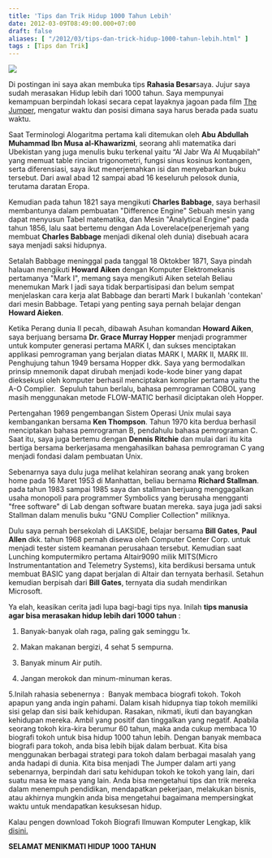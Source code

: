 ```yaml
---
title: 'Tips dan Trik Hidup 1000 Tahun Lebih'
date: 2012-03-09T08:49:00.000+07:00
draft: false
aliases: [ "/2012/03/tips-dan-trick-hidup-1000-tahun-lebih.html" ]
tags : [Tips dan Trik]
---
```


  

[![](http://2.bp.blogspot.com/-uaL19q49wv4/T1lhUuEuzdI/AAAAAAAAAB4/IUXHZJd0fW8/s200/swa33.jpg)](http://2.bp.blogspot.com/-uaL19q49wv4/T1lhUuEuzdI/AAAAAAAAAB4/IUXHZJd0fW8/s1600/swa33.jpg)

Di postingan ini saya akan membuka tips **Rahasia Besar**saya. Jujur saya sudah merasakan Hidup lebih dari 1000 tahun. Saya mempunyai kemampuan berpindah lokasi secara cepat layaknya jagoan pada film [The Jumper](http://www.jumperthemovie.com/), mengatur waktu dan posisi dimana saya harus berada pada suatu waktu.  
  

Saat Terminologi Alogaritma pertama kali ditemukan oleh **Abu Abdullah Muhammad Ibn Musa al-Khawarizmi**, seorang ahli matematika dari Ubekistan yang juga menulis buku terkenal yaitu “Al Jabr Wa Al Muqabilah” yang memuat table rincian trigonometri, fungsi sinus kosinus kontangen, serta diferensiasi, saya ikut menerjemahkan isi dan menyebarkan buku tersebut. Dari awal abad 12 sampai abad 16 keseluruh pelosok dunia, terutama daratan Eropa.  
  

Kemudian pada tahun 1821 saya mengikuti **Charles Babbage**, saya berhasil membantunya dalam pembuatan "Difference Engine" Sebuah mesin yang dapat menyusun Tabel matematika, dan Mesin "Analytical Engine" pada tahun 1856, lalu saat bertemu dengan Ada Loverelace(penerjemah yang membuat **Charles Babbage** menjadi dikenal oleh dunia) disebuah acara saya menjadi saksi hidupnya.  
  

Setalah Babbage meninggal pada tanggal 18 Oktokber 1871, Saya pindah halauan mengikuti **Howard Aiken** dengan Komputer Elektromekanis pertamanya "Mark I", memang saya mengikuti Aiken setelah Beliau menemukan Mark I jadi saya tidak berpartisipasi dan belum sempat menjelaskan cara kerja alat Babbage dan berarti Mark I bukanlah 'contekan' dari mesin Babbage. Tetapi yang penting saya pernah belajar dengan **Howard Aieken**.  
  

Ketika Perang dunia II pecah, dibawah Asuhan komandan **Howard Aiken**, saya berjuang bersama **Dr. Grace Murray Hopper** menjadi programmer untuk komputer generasi pertama MARK I, dan sukses menciptakan applikasi pemrograman yang berjalan diatas MARK I, MARK II, MARK III. Penghujung tahun 1949 bersama Hopper dkk. Saya yang bermodalkan prinsip mnemonik dapat dirubah menjadi kode-kode biner yang dapat dieksekusi oleh komputer berhasil menciptakan komplier pertama yaitu the A-O Complier.  Sepuluh tahun berlalu, bahasa pemrograman COBOL yang masih menggunakan metode FLOW-MATIC berhasil diciptakan oleh Hopper.  
  

Pertengahan 1969 pengembangan Sistem Operasi Unix mulai saya kembangankan bersama **Ken Thompson**. Tahun 1970 kita berdua berhasil menciptakan bahasa pemrograman B, pendahulu bahasa pemrograman C. Saat itu, saya juga bertemu dengan **Dennis Ritchie** dan mulai dari itu kita bertiga bersama berkerjasama mengahasilkan bahasa pemrograman C yang menjadi fondasi dalam pembuatan Unix.  
  

Sebenarnya saya dulu juga melihat kelahiran seorang anak yang broken home pada 16 Maret 1953 di Manhattan, beliau bernama **Richard Stallman**. pada tahun 1983 sampai 1985 saya dan stallman berjuang menggagalkan usaha monopoli para programmer Symbolics yang berusaha mengganti "free software" di Lab dengan software buatan mereka. saya juga jadi saksi Stallman dalam menulis buku "GNU Complier Collection" miliknya.  
  

Dulu saya pernah bersekolah di LAKSIDE, belajar bersama **Bill Gates**, **Paul Allen** dkk. tahun 1968 pernah disewa oleh Computer Center Corp. untuk menjadi tester sistem keamanan perusahaan tersebut. Kemudian saat Lunching komputermikro pertama Altair9090 milik MITS(Micro Instrumentantation and Telemetry Systems), kita berdikusi bersama untuk membuat BASIC yang dapat berjalan di Altair dan ternyata berhasil. Setahun kemudian berpisah dari **Bill Gates**, ternyata dia sudah mendirikan Microsoft.   
  

Ya elah, keasikan cerita jadi lupa bagi-bagi tips nya. Inilah **tips manusia agar bisa merasakan hidup lebih dari 1000 tahun** :

1. Banyak-banyak olah raga, paling gak seminggu 1x.

2. Makan makanan bergizi, 4 sehat 5 sempurna.

3. Banyak minum Air putih.

4. Jangan merokok dan minum-minuman keras.

5.Inilah rahasia sebenernya :  Banyak membaca biografi tokoh. Tokoh apapun yang anda ingin pahami. Dalam kisah hidupnya tiap tokoh memiliki sisi gelap dan sisi baik kehidupan. Rasakan, nikmati, ikuti dan bayangkan kehidupan mereka. Ambil yang positif dan tinggalkan yang negatif. Apabila seorang tokoh kira-kira berumur 60 tahun, maka anda cukup membaca 10 biografi tokoh untuk bisa hidup 1000 tahun lebih. Dengan banyak membaca biografi para tokoh, anda bisa lebih bijak dalam berbuat. Kita bisa menggunakan berbagai strategi para tokoh dalam berbagai masalah yang anda hadapi di dunia. Kita bisa menjadi The Jumper dalam arti yang sebenarnya, berpindah dari satu kehidupan tokoh ke tokoh yang lain, dari suatu masa ke masa yang lain. Anda bisa mengetahui tips dan trik mereka dalam menempuh pendidikan, mendapatkan pekerjaan, melakukan bisnis, atau akhirnya mungkin anda bisa mengetahui bagaimana mempersingkat waktu untuk mendapatkan kesuksesan hidup.

  

Kalau pengen download Tokoh Biografi Ilmuwan Komputer Lengkap, klik [disini.](http://www.ziddu.com/download/18814939/TokohBiografiIlmuwanKomputer.rar.html)

  

**SELAMAT MENIKMATI HIDUP 1000 TAHUN**